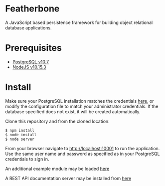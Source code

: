 Featherbone
===========
A JavaScript based persistence framework for building object relational database applications.

# Prerequisites
* [PostgreSQL v10.7](http://www.postgresql.org/)
* [NodeJS v10.15.3](https://nodejs.org/en/)
  
# Install

Make sure your PostgreSQL installation matches the credentials [here](https://github.com/jrogelstad/featherbone/blob/master/server/config.json), or modify the configuration file to match your administrator credentials. If the database specified does not exist, it will be created automatically.

Clone this repository and from the cloned location:

```text
$ npm install
$ node install
$ node server
```

From your browser navigate to <http://localhost:10001> to run the application. Use the same user name and password as specified as in your PostgreSQL credentials to sign in.

An additional example module may be loaded [here](https://github.com/jrogelstad/cardinal)

A REST API documentation server may be installed from [here](https://github.com/jrogelstad/canary)
